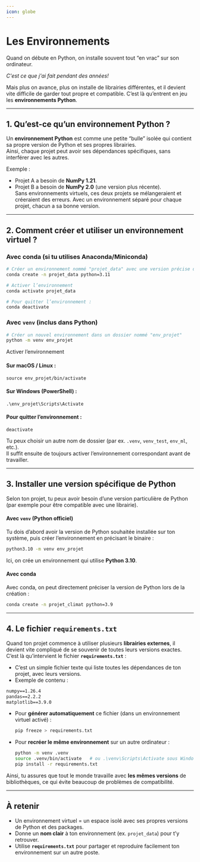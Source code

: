 ```yaml
---
icon: globe
---
```


# Les Environnements

Quand on débute en Python, on installe souvent tout “en vrac” sur son ordinateur.&#x20;

_C'est ce que j'ai fait pendant des années!_&#x20;

Mais plus on avance, plus on installe de librairies différentes, et il devient vite difficile de garder tout propre et compatible. C’est là qu’entrent en jeu les **environnements Python**.

***

## 1. Qu’est-ce qu’un environnement Python ?

Un **environnement Python** est comme une petite “bulle” isolée qui contient sa propre version de Python et ses propres librairies.\
Ainsi, chaque projet peut avoir ses dépendances spécifiques, sans interférer avec les autres.

Exemple :

* Projet A a besoin de **NumPy 1.21**.
* Projet B a besoin de **NumPy 2.0** (une version plus récente).\
  Sans environnements virtuels, ces deux projets se mélangeraient et créeraient des erreurs. Avec un environnement séparé pour chaque projet, chacun a sa bonne version.

***

## 2. Comment créer et utiliser un environnement virtuel ?

### Avec **conda** (si tu utilises Anaconda/Miniconda)

```bash
# Créer un environnement nommé "projet_data" avec une version précise de Python
conda create -n projet_data python=3.11

# Activer l’environnement
conda activate projet_data

# Pour quitter l’environnement :
conda deactivate
```

### Avec `venv` (inclus dans Python)

```bash
# Créer un nouvel environnement dans un dossier nommé "env_projet"
python -m venv env_projet
```

Activer l’environnement

#### Sur macOS / Linux :

```
source env_projet/bin/activate
```

#### Sur Windows (PowerShell) :

```
.\env_projet\Scripts\Activate
```

#### Pour quitter l’environnement :

```
deactivate
```

Tu peux choisir un autre nom de dossier (par ex. `.venv`, `venv_test`, `env_ml`, etc.).\
Il suffit ensuite de toujours activer l’environnement correspondant avant de travailler.

***

## 3. Installer une version spécifique de Python

Selon ton projet, tu peux avoir besoin d’une version particulière de Python (par exemple pour être compatible avec une librairie).

#### Avec `venv` (Python officiel)

Tu dois d’abord avoir la version de Python souhaitée installée sur ton système, puis créer l’environnement en précisant le binaire :

```bash
python3.10 -m venv env_projet
```

Ici, on crée un environnement qui utilise **Python 3.10**.

#### Avec **conda**

Avec conda, on peut directement préciser la version de Python lors de la création :

```bash
conda create -n projet_climat python=3.9
```

***

## 4. Le fichier `requirements.txt`

Quand ton projet commence à utiliser plusieurs **librairies externes**, il devient vite compliqué de se souvenir de toutes leurs versions exactes.\
C’est là qu’intervient le fichier **`requirements.txt`** :

* C’est un simple fichier texte qui liste toutes les dépendances de ton projet, avec leurs versions.
* Exemple de contenu :

```txt
numpy==1.26.4
pandas==2.2.2
matplotlib==3.9.0
```

*   Pour **générer automatiquement** ce fichier (dans un environnement virtuel activé) :

    ```bash
    pip freeze > requirements.txt
    ```
*   Pour **recréer le même environnement** sur un autre ordinateur :

    ```bash
    python -m venv .venv
    source .venv/bin/activate   # ou .\venv\Scripts\Activate sous Windows
    pip install -r requirements.txt
    ```

Ainsi, tu assures que tout le monde travaille avec **les mêmes versions** de bibliothèques, ce qui évite beaucoup de problèmes de compatibilité.

***

## **À retenir**

* Un environnement virtuel = un espace isolé avec ses propres versions de Python et des packages.
* Donne un **nom clair** à ton environnement (ex. `projet_data`) pour t’y retrouver.
* Utilise **`requirements.txt`** pour partager et reproduire facilement ton environnement sur un autre poste.
